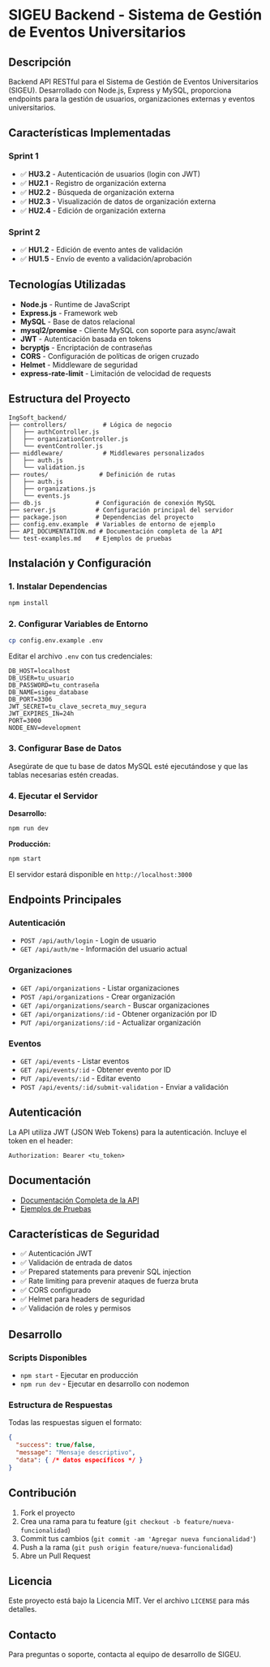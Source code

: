 # SIGEU Backend - Sistema de Gestión de Eventos Universitarios

## Descripción
Backend API RESTful para el Sistema de Gestión de Eventos Universitarios (SIGEU). Desarrollado con Node.js, Express y MySQL, proporciona endpoints para la gestión de usuarios, organizaciones externas y eventos universitarios.

## Características Implementadas

### Sprint 1
- ✅ **HU3.2** - Autenticación de usuarios (login con JWT)
- ✅ **HU2.1** - Registro de organización externa
- ✅ **HU2.2** - Búsqueda de organización externa
- ✅ **HU2.3** - Visualización de datos de organización externa
- ✅ **HU2.4** - Edición de organización externa

### Sprint 2
- ✅ **HU1.2** - Edición de evento antes de validación
- ✅ **HU1.5** - Envío de evento a validación/aprobación

## Tecnologías Utilizadas

- **Node.js** - Runtime de JavaScript
- **Express.js** - Framework web
- **MySQL** - Base de datos relacional
- **mysql2/promise** - Cliente MySQL con soporte para async/await
- **JWT** - Autenticación basada en tokens
- **bcryptjs** - Encriptación de contraseñas
- **CORS** - Configuración de políticas de origen cruzado
- **Helmet** - Middleware de seguridad
- **express-rate-limit** - Limitación de velocidad de requests

## Estructura del Proyecto

```
IngSoft_backend/
├── controllers/          # Lógica de negocio
│   ├── authController.js
│   ├── organizationController.js
│   └── eventController.js
├── middleware/           # Middlewares personalizados
│   ├── auth.js
│   └── validation.js
├── routes/              # Definición de rutas
│   ├── auth.js
│   ├── organizations.js
│   └── events.js
├── db.js               # Configuración de conexión MySQL
├── server.js           # Configuración principal del servidor
├── package.json        # Dependencias del proyecto
├── config.env.example  # Variables de entorno de ejemplo
├── API_DOCUMENTATION.md # Documentación completa de la API
└── test-examples.md    # Ejemplos de pruebas
```

## Instalación y Configuración

### 1. Instalar Dependencias
```bash
npm install
```

### 2. Configurar Variables de Entorno
```bash
cp config.env.example .env
```

Editar el archivo `.env` con tus credenciales:
```env
DB_HOST=localhost
DB_USER=tu_usuario
DB_PASSWORD=tu_contraseña
DB_NAME=sigeu_database
DB_PORT=3306
JWT_SECRET=tu_clave_secreta_muy_segura
JWT_EXPIRES_IN=24h
PORT=3000
NODE_ENV=development
```

### 3. Configurar Base de Datos
Asegúrate de que tu base de datos MySQL esté ejecutándose y que las tablas necesarias estén creadas.

### 4. Ejecutar el Servidor

**Desarrollo:**
```bash
npm run dev
```

**Producción:**
```bash
npm start
```

El servidor estará disponible en `http://localhost:3000`

## Endpoints Principales

### Autenticación
- `POST /api/auth/login` - Login de usuario
- `GET /api/auth/me` - Información del usuario actual

### Organizaciones
- `GET /api/organizations` - Listar organizaciones
- `POST /api/organizations` - Crear organización
- `GET /api/organizations/search` - Buscar organizaciones
- `GET /api/organizations/:id` - Obtener organización por ID
- `PUT /api/organizations/:id` - Actualizar organización

### Eventos
- `GET /api/events` - Listar eventos
- `GET /api/events/:id` - Obtener evento por ID
- `PUT /api/events/:id` - Editar evento
- `POST /api/events/:id/submit-validation` - Enviar a validación

## Autenticación

La API utiliza JWT (JSON Web Tokens) para la autenticación. Incluye el token en el header:

```
Authorization: Bearer <tu_token>
```

## Documentación

- [Documentación Completa de la API](API_DOCUMENTATION.md)
- [Ejemplos de Pruebas](test-examples.md)

## Características de Seguridad

- ✅ Autenticación JWT
- ✅ Validación de entrada de datos
- ✅ Prepared statements para prevenir SQL injection
- ✅ Rate limiting para prevenir ataques de fuerza bruta
- ✅ CORS configurado
- ✅ Helmet para headers de seguridad
- ✅ Validación de roles y permisos

## Desarrollo

### Scripts Disponibles
- `npm start` - Ejecutar en producción
- `npm run dev` - Ejecutar en desarrollo con nodemon

### Estructura de Respuestas
Todas las respuestas siguen el formato:
```json
{
  "success": true/false,
  "message": "Mensaje descriptivo",
  "data": { /* datos específicos */ }
}
```

## Contribución

1. Fork el proyecto
2. Crea una rama para tu feature (`git checkout -b feature/nueva-funcionalidad`)
3. Commit tus cambios (`git commit -am 'Agregar nueva funcionalidad'`)
4. Push a la rama (`git push origin feature/nueva-funcionalidad`)
5. Abre un Pull Request

## Licencia

Este proyecto está bajo la Licencia MIT. Ver el archivo `LICENSE` para más detalles.

## Contacto

Para preguntas o soporte, contacta al equipo de desarrollo de SIGEU.
